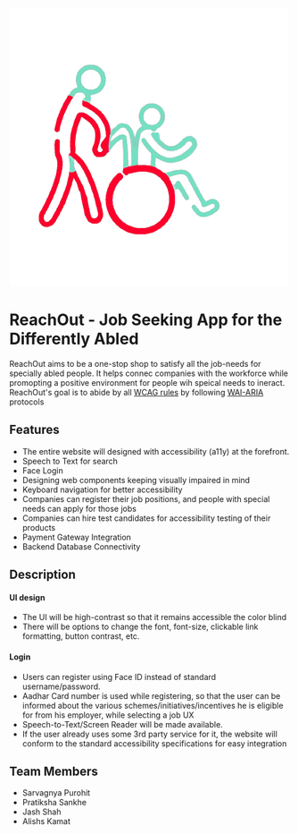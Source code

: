 
![ReachOut Logo](/client/src/Logo2.png)

# ReachOut - Job Seeking App for the Differently Abled

ReachOut aims to be a one-stop shop to satisfy all the job-needs for specially abled people.
It helps connec companies with the workforce while promopting a positive environment for people wih speical needs to ineract.
ReachOut's goal is to abide by all [WCAG rules](https://www.w3.org/WAI/standards-guidelines/wcag/) by following [WAI-ARIA](https://www.w3.org/WAI/standards-guidelines/aria/) protocols

## Features

- The entire website will designed with accessibility (a11y) at the forefront.
- Speech to Text for search
- Face Login
- Designing web components keeping visually impaired in mind
- Keyboard navigation for better accessibility
- Companies can register their job positions, and people with special needs can apply for those jobs
- Companies can hire test candidates for accessibility testing of their products
- Payment Gateway Integration
- Backend Database Connectivity

## Description
#### UI design
- The UI will be high-contrast so that it remains accessible the color blind
- There will be options to change the font, font-size, clickable link formatting, button contrast, etc.

#### Login
- Users can register using Face ID instead of standard username/password.
- Aadhar Card number is used while registering, so that the user can be informed about the various schemes/initiatives/incentives he is eligible for from his employer, while selecting a job
UX
- Speech-to-Text/Screen Reader will be made available.  
- If the user already uses some 3rd party service for it, the website will conform to the standard accessibility specifications for easy integration


## Team Members
- Sarvagnya Purohit
- Pratiksha Sankhe
- Jash Shah
- Alishs Kamat
